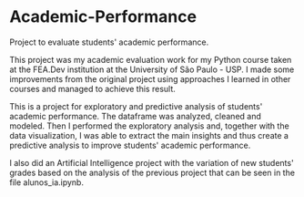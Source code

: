 # Academic-Performance
Project to evaluate students' academic performance.

This project was my academic evaluation work for my Python course taken at the FEA.Dev institution at the University of São Paulo - USP. I made some improvements from the original project using approaches I learned in other courses and managed to achieve this result.

This is a project for exploratory and predictive analysis of students' academic performance. The dataframe was analyzed, cleaned and modeled. Then I performed the exploratory analysis and, together with the data visualization, I was able to extract the main insights and thus create a predictive analysis to improve students' academic performance.

I also did an Artificial Intelligence project with the variation of new students' grades based on the analysis of the previous project that can be seen in the file alunos_ia.ipynb.
